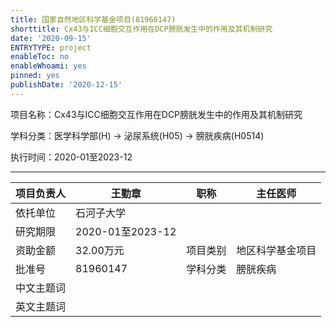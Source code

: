 ```yaml
---
title: 国家自然地区科学基金项目(81960147)
shorttitle: Cx43与ICC细胞交互作用在DCP膀胱发生中的作用及其机制研究
date: '2020-09-15'
ENTRYTYPE: project
enableToc: no
enableWhoami: yes
pinned: yes
publishDate: '2020-12-15'
---
```


项目名称：Cx43与ICC细胞交互作用在DCP膀胱发生中的作用及其机制研究

学科分类：医学科学部(H) -\> 泌尿系统(H05) -\> 膀胱疾病(H0514)

执行时间：2020-01至2023-12

---

| 项目负责人 | 王勤章           | 职称     | 主任医师         |
|------------|------------------|----------|------------------|
| 依托单位   | 石河子大学       |          |                  |
| 研究期限   | 2020-01至2023-12 |          |                  |
| 资助金额   | 32.00万元        | 项目类别 | 地区科学基金项目 |
| 批准号     | 81960147         | 学科分类 | 膀胱疾病         |
| 中文主题词 |                  |          |                  |
| 英文主题词 |                  |          |                  |

  
